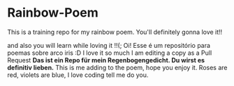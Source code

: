 ﻿# Rainbow-Poem
This is a training repo for my rainbow poem.
You'll definitely gonna love it!!

and also you will learn while loving it !!(;
Oi! Esse é um repositório para poemas sobre arco iris :D
I love it so much I am editing a copy as a Pull Request
**Das ist ein Repo für mein Regenbogengedicht. Du wirst es definitiv lieben.**
This is me adding to the poem, hope you enjoy it.
Roses are red, violets are blue, I love coding tell me do you.
